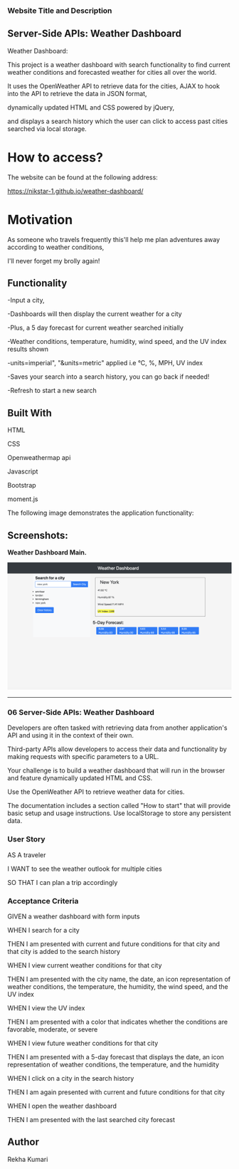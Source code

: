 ### Website Title and Description

## Server-Side APIs: Weather Dashboard

Weather Dashboard: 

This project is a weather dashboard with search functionality to find current weather conditions and forecasted weather for cities all over the world. 

It uses the OpenWeather API to retrieve data for the cities, AJAX to hook into the API to retrieve the data in JSON format, 

dynamically updated HTML and CSS powered by jQuery, 

and displays a search history which the user can click to access past cities searched via local storage.



# How to access?

The website can be found at the following address:

https://nikstar-1.github.io/weather-dashboard/



# Motivation

As someone who travels frequently this'll help me plan adventures away according to weather conditions,

I'll never forget my brolly again!

## Functionality

-Input a city, 

-Dashboards will then display the current weather for a city

-Plus, a 5 day forecast for current weather searched initially

-Weather conditions, temperature, humidity, wind speed, and the UV index results shown

-units=imperial", "&units=metric" applied i.e °C, %, MPH, UV index

-Saves your search into a search history, you can go back if needed!

-Refresh to start a new search


## Built With


HTML

CSS

Openweathermap api

Javascript

Bootstrap

moment.js


The following image demonstrates the application functionality:

## Screenshots:

**Weather Dashboard Main.**

!["Start Page"](weatherdashboard.png "Start page.")




_________________________________________________________________________________________________________________________________________________________________________________

### 06 Server-Side APIs: Weather Dashboard

Developers are often tasked with retrieving data from another application's API and using it in the context of their own. 

Third-party APIs allow developers to access their data and functionality by making requests with specific parameters to a URL. 

Your challenge is to build a weather dashboard that will run in the browser and feature dynamically updated HTML and CSS.

Use the OpenWeather API to retrieve weather data for cities. 

The documentation includes a section called "How to start" that will provide basic setup and usage instructions. Use localStorage to store any persistent data.

### User Story

AS A traveler

I WANT to see the weather outlook for multiple cities

SO THAT I can plan a trip accordingly

### Acceptance Criteria

GIVEN a weather dashboard with form inputs

WHEN I search for a city

THEN I am presented with current and future conditions for that city and that city is added to the search history

WHEN I view current weather conditions for that city

THEN I am presented with the city name, the date, an icon representation of weather conditions, the temperature, the humidity, the wind speed, and the UV index

WHEN I view the UV index

THEN I am presented with a color that indicates whether the conditions are favorable, moderate, or severe

WHEN I view future weather conditions for that city

THEN I am presented with a 5-day forecast that displays the date, an icon representation of weather conditions, the temperature, and the humidity

WHEN I click on a city in the search history

THEN I am again presented with current and future conditions for that city

WHEN I open the weather dashboard

THEN I am presented with the last searched city forecast

## Author

Rekha Kumari

